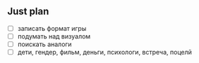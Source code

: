 ## Just plan
- [ ] записать формат игры
- [ ] подумать над визуалом
- [ ] поискать аналоги
- [ ] дети, гендер, фильм, деньги, психологи, встреча, поцелй
